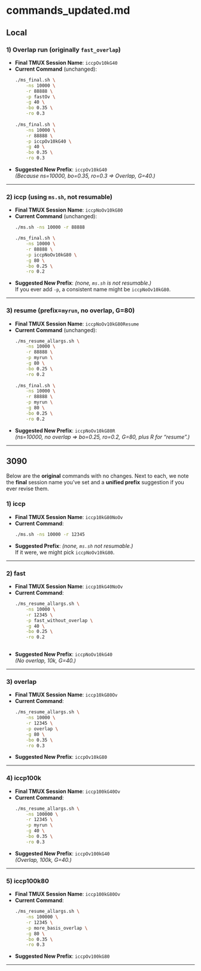 # commands_updated.md

## Local

### 1) Overlap run (originally `fast_overlap`)
- **Final TMUX Session Name**: `iccpOv10kG40`
- **Current Command** (unchanged):
  ```bash
  ./ms_final.sh \
      -ns 10000 \
      -r 88888 \
      -p fastOv \
      -g 40 \
      -bo 0.35 \
      -ro 0.3
      
  ./ms_final.sh \
      -ns 10000 \
      -r 88888 \
      -p iccpOv10kG40 \
      -g 40 \
      -bo 0.35 \
      -ro 0.3
  ```
- **Suggested New Prefix**: `iccpOv10kG40`  
  *(Because ns=10000, bo=0.35, ro=0.3 => Overlap, G=40.)*

---

### 2) iccp (using `ms.sh`, not resumable)
- **Final TMUX Session Name**: `iccpNoOv10kG80`
- **Current Command** (unchanged):
  ```bash
  ./ms.sh -ns 10000 -r 88888
  
  ./ms_final.sh \
      -ns 10000 \
      -r 88888 \
      -p iccpNoOv10kG80 \
      -g 80 \
      -bo 0.25 \
      -ro 0.2
  ```
- **Suggested New Prefix**: *(none, `ms.sh` is not resumable.)*  
  If you ever add `-p`, a consistent name might be `iccpNoOv10kG80`.

---

### 3) resume (prefix=`myrun`, no overlap, G=80)
- **Final TMUX Session Name**: `iccpNoOv10kG80Resume`
- **Current Command** (unchanged):
  ```bash
  ./ms_resume_allargs.sh \
      -ns 10000 \
      -r 88888 \
      -p myrun \
      -g 80 \
      -bo 0.25 \
      -ro 0.2
      
  ./ms_final.sh \
      -ns 10000 \
      -r 88888 \
      -p myrun \
      -g 80 \
      -bo 0.25 \
      -ro 0.2
  ```
- **Suggested New Prefix**: `iccpNoOv10kG80R`  
  *(ns=10000, no overlap => bo=0.25, ro=0.2, G=80, plus R for “resume”.)*

---

## 3090

Below are the **original** commands with no changes. Next to each, we note the **final** session name you’ve set and a **unified prefix** suggestion if you ever revise them.

### 1) iccp
- **Final TMUX Session Name**: `iccp10kG80NoOv`
- **Current Command**:
  ```bash
  ./ms.sh -ns 10000 -r 12345
  
  
  ```
- **Suggested Prefix**: *(none, `ms.sh` not resumable.)*  
  If it were, we might pick `iccpNoOv10kG80`.

---

### 2) fast
- **Final TMUX Session Name**: `iccp10kG40NoOv`
- **Current Command**:
  ```bash
  ./ms_resume_allargs.sh \
      -ns 10000 \
      -r 12345 \
      -p fast_without_overlap \
      -g 40 \
      -bo 0.25 \
      -ro 0.2
      
  
  ```
- **Suggested New Prefix**: `iccpNoOv10kG40`  
  *(No overlap, 10k, G=40.)*

---

### 3) overlap
- **Final TMUX Session Name**: `iccp10kG80Ov`
- **Current Command**:
  ```bash
  ./ms_resume_allargs.sh \
      -ns 10000 \
      -r 12345 \
      -p overlap \
      -g 80 \
      -bo 0.35 \
      -ro 0.3
  ```
- **Suggested New Prefix**: `iccpOv10kG80`

---

### 4) iccp100k
- **Final TMUX Session Name**: `iccp100kG40Ov`
- **Current Command**:
  ```bash
  ./ms_resume_allargs.sh \
      -ns 100000 \
      -r 12345 \
      -p myrun \
      -g 40 \
      -bo 0.35 \
      -ro 0.3
  ```
- **Suggested New Prefix**: `iccpOv100kG40`  
  *(Overlap, 100k, G=40.)*

---

### 5) iccp100k80
- **Final TMUX Session Name**: `iccp100kG80Ov`
- **Current Command**:
  ```bash
  ./ms_resume_allargs.sh \
      -ns 100000 \
      -r 12345 \
      -p more_basis_overlap \
      -g 80 \
      -bo 0.35 \
      -ro 0.3
  ```
- **Suggested New Prefix**: `iccpOv100kG80`

---
